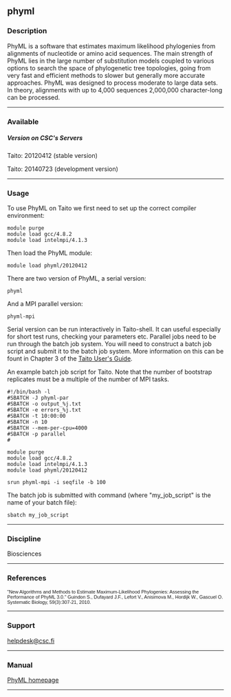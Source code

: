 ## phyml

### Description

PhyML is a software that estimates maximum likelihood phylogenies from
alignments of nucleotide or amino acid sequences. The main strength of
PhyML lies in the large number of substitution models coupled to various
options to search the space of phylogenetic tree topologies, going from
very fast and efficient methods to slower but generally more accurate
approaches. PhyML was designed to process moderate to large data sets.
In theory, alignments with up to 4,000 sequences 2,000,000
character-long can be processed.

------------------------------------------------------------------------

### Available

##### Version on CSC's Servers

Taito: 20120412 (stable version)

Taito: 20140723 (development version) 

------------------------------------------------------------------------

### Usage

To use PhyML on Taito we first need to set up the correct compiler
environment:

    module purge
    module load gcc/4.8.2
    module load intelmpi/4.1.3

Then load the PhyML module:

    module load phyml/20120412

There are two version of PhyML, a serial version:

    phyml

And a MPI parallel version:

    phyml-mpi

Serial version can be run interactively in Taito-shell. It can useful
especially for short test runs, checking your parameters etc. Parallel
jobs need to be run through the batch job system. You will need to
construct a batch job script and submit it to the batch job system. More
information on this can be fount in Chapter 3 of the [Taito User's
Guide].

An example batch job script for Taito. Note that the number of bootstrap
replicates must be a multiple of the number of MPI tasks.

    #!/bin/bash -l
    #SBATCH -J phyml-par
    #SBATCH -o output_%j.txt
    #SBATCH -e errors_%j.txt
    #SBATCH -t 10:00:00
    #SBATCH -n 10
    #SBATCH --mem-per-cpu=4000
    #SBATCH -p parallel
    #

    module purge
    module load gcc/4.8.2
    module load intelmpi/4.1.3
    module load phyml/20120412

    srun phyml-mpi -i seqfile -b 100

The batch job is submitted with command (where "my\_job\_script" is the
name of your batch file):

    sbatch my_job_script

------------------------------------------------------------------------

### Discipline

Biosciences  

------------------------------------------------------------------------

### References

<span
style="font-family: Verdana, Arial, Helvetica, FreeSans, sans-serif; font-size: 11px; text-align: justify;">"New
Algorithms and Methods to Estimate Maximum-Likelihood Phylogenies:
Assessing the Performance of PhyML 3.0." Guindon S., Dufayard J.F.,
Lefort V., Anisimova M., Hordijk W., Gascuel O. Systematic Biology,
59(3):307-21, 2010.</span>

------------------------------------------------------------------------

### Support

helpdesk@csc.fi

------------------------------------------------------------------------

### Manual

[PhyML homepage]

------------------------------------------------------------------------

  [Taito User's Guide]: https://research.csc.fi/taito-batch-jobs
  [PhyML homepage]: https://code.google.com/p/phyml/
